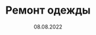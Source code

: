 ---
title: "Ремонт одежды"
date: 08.08.2022
price: "от 200"
layout: portfolio
post_image: "assets/images/zhmayeva/zhmayeva_remont.jpg"
header_image: "assets/images/banner_13.jpg"
address: сlothing_repair
tags: "Ремонт одежды"
texts: "Диапазон цен ремонта без учёта стоимости фурнитуры:
</br>
</br>
Низ
</br>
Подшить брюки женские 1500
</br>
Подшить брюки мужские без тесьмы/на тесьме 1500/1700
</br>
Укоротить джинсы без сохранения/с сохранением 1300/1500
</br>
Подшить брюки с манжетом 1800
</br>
Подшить брюки (трикотаж) классика/клёш 1300/1600
</br>
Подшить брюки (кожа) 2500
</br>
Изменение объема талии от 1700
</br>
Коррекция по фигуре от 1500
</br>
Занизить линию пояса от 2000
</br>
Заузить штанины 1400
</br>
Замена простой молнии в брюках/юбке 1500
</br>
Замена потайной молнии в платье на подкладе 2000
</br>
Замена подкладки от 4000 (в зависимости от типа изделия)
</br>
</br>
Верх
</br>
Коррекция по фигуре от 3000
</br>
Изменение длины изделия от 2000
</br>
Изменение длины рукава от 1500
</br>
Изменение длины рукава через пройму от 4500
</br>
Изменение объёма рукава от 1500
</br>
Изменение длины рукава с переносом элементов от 2000
</br>
Замена подкладки на жакете от 4500
</br>
Замена подкладки на мужском пиджаке от 6000
</br>
Изменение глубины ростка от 3000
</br>
</br>
Пришить пуговицу от 100 (в зависимости от типа изделия) Восстановление декоративных/отделочных строчек от 200
</br>
Ремонт разрыва кармана от 600
</br>
Замена мешковины кармана от 1100"
---